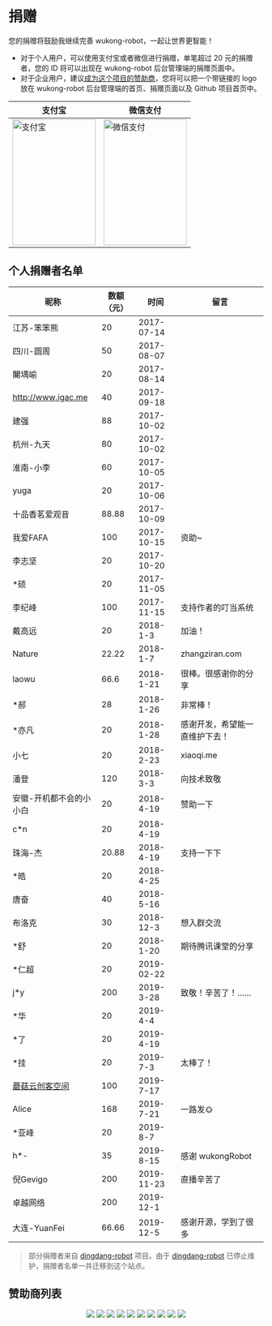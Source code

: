 # 捐赠

您的捐赠将鼓励我继续完善 wukong-robot，一起让世界更智能！

* 对于个人用户，可以使用支付宝或者微信进行捐赠，单笔超过 20 元的捐赠者，您的 ID 将可以出现在 wukong-robot 后台管理端的捐赠页面中。
* 对于企业用户，建议[成为这个项目的赞助商](https://opencollective.com/wukong-robot/contribute/tier/8131-sponsor)，您将可以把一个带链接的 logo 放在 wukong-robot 后台管理端的首页、捐赠页面以及 Github 项目首页中。

| 支付宝 | 微信支付 |
| ------ | --------- |
| <img src="https://hahack-1253537070.file.myqcloud.com/images/wukong-docs/alipay.png" height="248px" width="164px" title="支付宝" style="display:inherit;"/> | <img src="https://hahack-1253537070.file.myqcloud.com/images/wukong-docs/wechatpay.jpeg" height="248px" width="164px" title="微信支付" style="display:inherit;"/>  |

## 个人捐赠者名单 ##

| 昵称                    | 数额（元） |       时间 | 留言                           |
|-------------------------|-----------|------------|--------------------------------    |
| 江苏-笨笨熊             |         20 | 2017-07-14 |                                |
| 四川-圆周               |         50 | 2017-08-07 |                                |
| 闄堣崳                  |         20 | 2017-08-14 |                                |
| http://www.igac.me      |         40 | 2017-09-18 |                                |
| 建强                    |         88 | 2017-10-02 |                                |
| 杭州-九天               |         80 | 2017-10-02 |                                |
| 淮南-小李               |         60 | 2017-10-05 |                                |
| yuga                    |         20 | 2017-10-06 |                                |
| 十品香茗爱观音          |      88.88 | 2017-10-09 |                                |
| 我爱FAFA                |        100 | 2017-10-15 | 资助~                          |
| 李志坚                  |         20 | 2017-10-20 |                                |
| *硕                     |         20 | 2017-11-05 |                                |
| 李纪峰                  |        100 | 2017-11-15 | 支持作者的叮当系统             |
| 戴高远                  |         20 |   2018-1-3 | 加油！                         |
| Nature                  |      22.22 |   2018-1-7 | zhangziran.com                 |
| laowu                   |       66.6 |  2018-1-21 | 很棒。很感谢你的分享　      |
| *郝                     |         28 |  2018-1-26 | 非常棒！                       |
| *亦凡                   |         20 |  2018-1-28 | 感谢开发，希望能一直维护下去！ |
| 小七                    |         20 |  2018-2-23 | xiaoqi.me                      |
| 潘登                    |        120 |   2018-3-3 | 向技术致敬                     |
| 安徽-开机都不会的小小白 |         20 |  2018-4-19 | 赞助一下                       |
| c*n                     |         20 |  2018-4-19 |                                |
| 珠海-杰                 |      20.88 |  2018-4-19 | 支持一下下                     |
| *皓                     |         20 |  2018-4-25 |                                |
| 唐奋                    |         40 |  2018-5-16 |                                |
| 布洛克                  |         30 |  2018-12-3 | 想入群交流                     |
| *舒                   |         20 |  2018-1-20 | 期待腾讯课堂的分享            |
| *仁超                  |        20 |   2019-02-22 |                         |
| j*y                    |        200 | 2019-3-28 | 致敬！辛苦了！……   |
| *华                    |       20 |  2019-4-4 |                      |
| *了                     |       20  | 2019-4-19 |                     |
| *挂                     |       20  | 2019-7-3 |  太棒了！               |
| [蘑菇云创客空间](http://www.mushroomcloud.cc/)            |       100  |  2019-7-17 |                     |
| Alice            |       168  |  2019-7-21 |  一路发🌞                   |
| *亚峰            |   20 |  2019-8-7  |       |
| h*-              |   35 |  2019-8-15 | 感谢 wukongRobot  |
| 倪Gevigo  |  200 | 2019-11-23 |  直播辛苦了  |
| 卓越网络 | 200 | 2019-12-1 |  |
| 大连-YuanFei | 66.66 | 2019-12-5 | 感谢开源，学到了很多 |

> 部分捐赠者来自 [dingdang-robot](https://github.com/dingdang-robot/dingdang-robot) 项目。由于 [dingdang-robot](https://github.com/dingdang-robot/dingdang-robot) 已停止维护，捐赠者名单一并迁移到这个站点。

## 赞助商列表 ##

<p align="center">
  <a href="https://opencollective.com/wukong-robot/sponsor/0/website" target="_blank"><img src="https://opencollective.com/wukong-robot/sponsor/0/avatar.svg"></a>
<a href="https://opencollective.com/wukong-robot/sponsor/1/website" target="_blank"><img src="https://opencollective.com/wukong-robot/sponsor/1/avatar.svg"></a>
<a href="https://opencollective.com/wukong-robot/sponsor/2/website" target="_blank"><img src="https://opencollective.com/wukong-robot/sponsor/2/avatar.svg"></a>
<a href="https://opencollective.com/wukong-robot/sponsor/3/website" target="_blank"><img src="https://opencollective.com/wukong-robot/sponsor/3/avatar.svg"></a>
<a href="https://opencollective.com/wukong-robot/sponsor/4/website" target="_blank"><img src="https://opencollective.com/wukong-robot/sponsor/4/avatar.svg"></a>
<a href="https://opencollective.com/wukong-robot/sponsor/5/website" target="_blank"><img src="https://opencollective.com/wukong-robot/sponsor/5/avatar.svg"></a>
<a href="https://opencollective.com/wukong-robot/sponsor/6/website" target="_blank"><img src="https://opencollective.com/wukong-robot/sponsor/6/avatar.svg"></a>
<a href="https://opencollective.com/wukong-robot/sponsor/7/website" target="_blank"><img src="https://opencollective.com/wukong-robot/sponsor/7/avatar.svg"></a>
<a href="https://opencollective.com/wukong-robot/sponsor/8/website" target="_blank"><img src="https://opencollective.com/wukong-robot/sponsor/8/avatar.svg"></a>
<a href="https://opencollective.com/wukong-robot/sponsor/9/website" target="_blank"><img src="https://opencollective.com/wukong-robot/sponsor/9/avatar.svg"></a>
</p>
</p>


